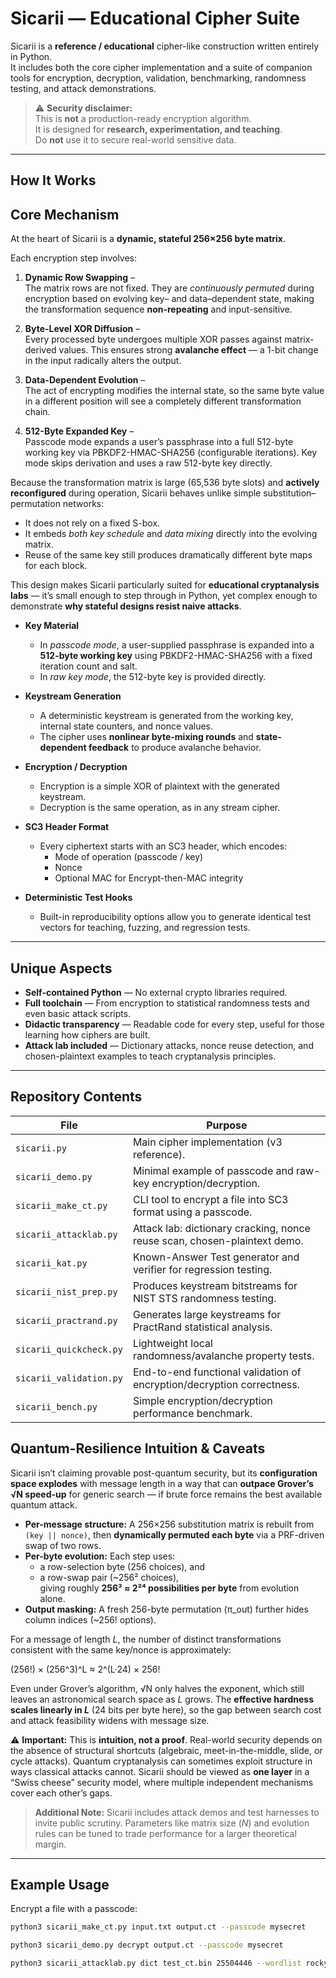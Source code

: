 # Sicarii — Educational Cipher Suite

Sicarii is a **reference / educational** cipher-like construction written entirely in Python.  
It includes both the core cipher implementation and a suite of companion tools for encryption, decryption, validation, benchmarking, randomness testing, and attack demonstrations.

> ⚠️ **Security disclaimer:**  
> This is **not** a production-ready encryption algorithm.  
> It is designed for **research, experimentation, and teaching**.  
> Do **not** use it to secure real-world sensitive data.

---

## How It Works

## Core Mechanism

At the heart of Sicarii is a **dynamic, stateful 256×256 byte matrix**.

Each encryption step involves:

1. **Dynamic Row Swapping** –  
   The matrix rows are not fixed. They are *continuously permuted* during encryption based on evolving key– and data–dependent state, making the transformation sequence **non-repeating** and input-sensitive.

2. **Byte-Level XOR Diffusion** –  
   Every processed byte undergoes multiple XOR passes against matrix-derived values. This ensures strong **avalanche effect** — a 1-bit change in the input radically alters the output.

3. **Data-Dependent Evolution** –  
   The act of encrypting modifies the internal state, so the same byte value in a different position will see a completely different transformation chain.

4. **512-Byte Expanded Key** –  
   Passcode mode expands a user’s passphrase into a full 512-byte working key via PBKDF2-HMAC-SHA256 (configurable iterations). Key mode skips derivation and uses a raw 512-byte key directly.

Because the transformation matrix is large (65,536 byte slots) and **actively reconfigured** during operation, Sicarii behaves unlike simple substitution–permutation networks:

- It does not rely on a fixed S-box.  
- It embeds *both key schedule* and *data mixing* directly into the evolving matrix.  
- Reuse of the same key still produces dramatically different byte maps for each block.

This design makes Sicarii particularly suited for **educational cryptanalysis labs** — it’s small enough to step through in Python, yet complex enough to demonstrate **why stateful designs resist naive attacks**.

- **Key Material**
  - In *passcode mode*, a user-supplied passphrase is expanded into a **512-byte working key** using PBKDF2-HMAC-SHA256 with a fixed iteration count and salt.
  - In *raw key mode*, the 512-byte key is provided directly.

- **Keystream Generation**
  - A deterministic keystream is generated from the working key, internal state counters, and nonce values.
  - The cipher uses **nonlinear byte-mixing rounds** and **state-dependent feedback** to produce avalanche behavior.

- **Encryption / Decryption**
  - Encryption is a simple XOR of plaintext with the generated keystream.
  - Decryption is the same operation, as in any stream cipher.

- **SC3 Header Format**
  - Every ciphertext starts with an SC3 header, which encodes:
    - Mode of operation (passcode / key)
    - Nonce
    - Optional MAC for Encrypt-then-MAC integrity

- **Deterministic Test Hooks**
  - Built-in reproducibility options allow you to generate identical test vectors for teaching, fuzzing, and regression tests.

---

## Unique Aspects

- **Self-contained Python** — No external crypto libraries required.
- **Full toolchain** — From encryption to statistical randomness tests and even basic attack scripts.
- **Didactic transparency** — Readable code for every step, useful for those learning how ciphers are built.
- **Attack lab included** — Dictionary attacks, nonce reuse detection, and chosen-plaintext examples to teach cryptanalysis principles.

---

## Repository Contents

| File | Purpose |
|------|---------|
| `sicarii.py` | Main cipher implementation (v3 reference). |
| `sicarii_demo.py` | Minimal example of passcode and raw-key encryption/decryption. |
| `sicarii_make_ct.py` | CLI tool to encrypt a file into SC3 format using a passcode. |
| `sicarii_attacklab.py` | Attack lab: dictionary cracking, nonce reuse scan, chosen-plaintext demo. |
| `sicarii_kat.py` | Known-Answer Test generator and verifier for regression testing. |
| `sicarii_nist_prep.py` | Produces keystream bitstreams for NIST STS randomness testing. |
| `sicarii_practrand.py` | Generates large keystreams for PractRand statistical analysis. |
| `sicarii_quickcheck.py` | Lightweight local randomness/avalanche property tests. |
| `sicarii_validation.py` | End-to-end functional validation of encryption/decryption correctness. |
| `sicarii_bench.py` | Simple encryption/decryption performance benchmark. |

## Quantum-Resilience Intuition & Caveats

Sicarii isn’t claiming provable post-quantum security, but its **configuration space explodes** with message length in a way that can **outpace Grover’s √N speed-up** for generic search — if brute force remains the best available quantum attack.

- **Per-message structure:** A 256×256 substitution matrix is rebuilt from `(key || nonce)`, then **dynamically permuted each byte** via a PRF-driven swap of two rows.  
- **Per-byte evolution:** Each step uses:
  - a row-selection byte (256 choices), and  
  - a row-swap pair (~256² choices),  
  giving roughly **256³ ≈ 2²⁴ possibilities per byte** from evolution alone.
- **Output masking:** A fresh 256-byte permutation (π_out) further hides column indices (~256! options).

For a message of length *L*, the number of distinct transformations consistent with the same key/nonce is approximately:

(256!) × (256^3)^L ≈ 2^(L·24) × 256!

Even under Grover’s algorithm, √N only halves the exponent, which still leaves an astronomical search space as *L* grows. The **effective hardness scales linearly in *L*** (24 bits per byte here), so the gap between search cost and attack feasibility widens with message size.

⚠️ **Important:** This is **intuition, not a proof**. Real-world security depends on the absence of structural shortcuts (algebraic, meet-in-the-middle, slide, or cycle attacks). Quantum cryptanalysis can sometimes exploit structure in ways classical attacks cannot. Sicarii should be viewed as **one layer** in a “Swiss cheese” security model, where multiple independent mechanisms cover each other’s gaps.

> **Additional Note:** Sicarii includes attack demos and test harnesses to invite public scrutiny. Parameters like matrix size (*N*) and evolution rules can be tuned to trade performance for a larger theoretical margin.

---

## Example Usage

Encrypt a file with a passcode:
```bash
python3 sicarii_make_ct.py input.txt output.ct --passcode mysecret

python3 sicarii_demo.py decrypt output.ct --passcode mysecret

python3 sicarii_attacklab.py dict test_ct.bin 25504446 --wordlist rockyou.txt --limit 100 --threads 8 --skip 0
